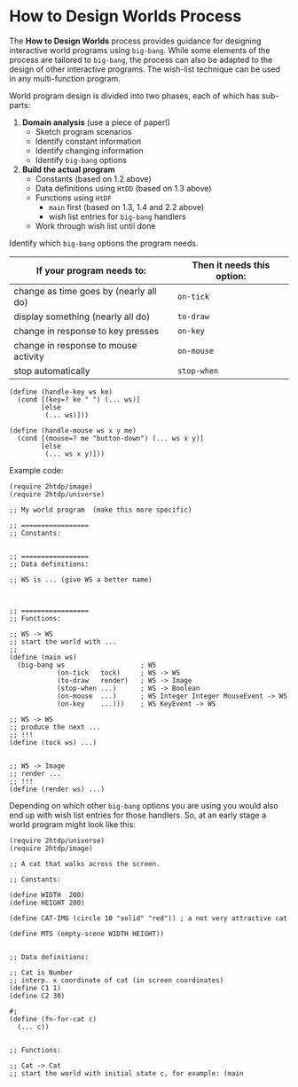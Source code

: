 # How to Design Worlds Process

The **How to Design Worlds** process provides guidance for designing interactive world programs using `big-bang`. While some elements of the process are tailored to `big-bang`, the process can also be adapted to the design of other interactive programs. The wish-list technique can be used in any multi-function program.

World program design is divided into two phases, each of which has sub-parts:

1. **Domain analysis** (use a piece of paper!)
   - Sketch program scenarios
   - Identify constant information
   - Identify changing information
   - Identify `big-bang` options
2. **Build the actual program**
   - Constants (based on 1.2 above)
   - Data definitions using `HtDD` (based on 1.3 above)
   - Functions using `HtDF`
     - `main` first (based on 1.3, 1.4 and 2.2 above)
     - wish list entries for `big-bang` handlers
   - Work through wish list until done

Identify which `big-bang` options the program needs.

If your program needs to: | Then it needs this option:
--- | ---
change as time goes by (nearly all do) | `on-tick`
display something (nearly all do) | `to-draw`
change in response to key presses | `on-key`
change in response to mouse activity | `on-mouse`
stop automatically | `stop-when`

```racket
(define (handle-key ws ke)
  (cond [(key=? ke " ") (... ws)]
        [else 
         (... ws)]))

(define (handle-mouse ws x y me)
  (cond [(mouse=? me "button-down") (... ws x y)]
        [else
         (... ws x y)]))
```

Example code:

```racket
(require 2htdp/image)
(require 2htdp/universe)

;; My world program  (make this more specific)

;; =================
;; Constants:


;; =================
;; Data definitions:

;; WS is ... (give WS a better name)



;; =================
;; Functions:

;; WS -> WS
;; start the world with ...
;; 
(define (main ws)
  (big-bang ws                   ; WS
            (on-tick   tock)     ; WS -> WS
            (to-draw   render)   ; WS -> Image
            (stop-when ...)      ; WS -> Boolean
            (on-mouse  ...)      ; WS Integer Integer MouseEvent -> WS
            (on-key    ...)))    ; WS KeyEvent -> WS

;; WS -> WS
;; produce the next ...
;; !!!
(define (tock ws) ...)


;; WS -> Image
;; render ... 
;; !!!
(define (render ws) ...)
```

Depending on which other `big-bang` options you are using you would also end up with wish list entries for those handlers. So, at an early stage a world program might look like this:

```racket
(require 2htdp/universe)
(require 2htdp/image)

;; A cat that walks across the screen.

;; Constants:

(define WIDTH  200)
(define HEIGHT 200)

(define CAT-IMG (circle 10 "solid" "red")) ; a not very attractive cat

(define MTS (empty-scene WIDTH HEIGHT))


;; Data definitions:

;; Cat is Number
;; interp. x coordinate of cat (in screen coordinates)
(define C1 1)
(define C2 30)

#;
(define (fn-for-cat c)
  (... c))


;; Functions:

;; Cat -> Cat
;; start the world with initial state c, for example: (main